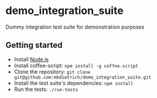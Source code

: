 # demo_integration_suite
Dummy integration test suite for demonstration purposes

## Getting started

* Install [Node.js](https://nodejs.org/en/)
* Install coffee-script: `npm install -g coffee-script`
* Clone the repository: `git clone git@github.com:mbdietrich/demo_integration_suite.git`
* Install the test suite's dependencies: `npm install`
* Run the tests: `./run-tests`
